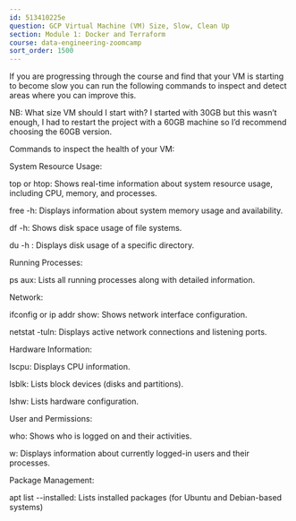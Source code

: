 ```yaml
---
id: 513410225e
question: GCP Virtual Machine (VM) Size, Slow, Clean Up
section: Module 1: Docker and Terraform
course: data-engineering-zoomcamp
sort_order: 1500
---
```


If you are progressing through the course and find that your VM is starting to become slow you can run the following commands to inspect and detect areas where you can improve this.

NB: What size VM should I start with? I started with 30GB but this wasn’t enough, I had to restart the project with a 60GB machine so I’d recommend choosing the 60GB version.

Commands to inspect the health of your VM:

System Resource Usage:

top or htop: Shows real-time information about system resource usage, including CPU, memory, and processes.

free -h: Displays information about system memory usage and availability.

df -h: Shows disk space usage of file systems.

du -h <directory>: Displays disk usage of a specific directory.

Running Processes:

ps aux: Lists all running processes along with detailed information.

Network:

ifconfig or ip addr show: Shows network interface configuration.

netstat -tuln: Displays active network connections and listening ports.

Hardware Information:

lscpu: Displays CPU information.

lsblk: Lists block devices (disks and partitions).

lshw: Lists hardware configuration.

User and Permissions:

who: Shows who is logged on and their activities.

w: Displays information about currently logged-in users and their processes.

Package Management:

apt list --installed: Lists installed packages (for Ubuntu and Debian-based systems)

